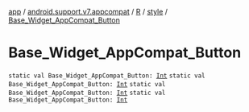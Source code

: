 [app](../../../index.md) / [android.support.v7.appcompat](../../index.md) / [R](../index.md) / [style](index.md) / [Base_Widget_AppCompat_Button](.)

# Base_Widget_AppCompat_Button

`static val Base_Widget_AppCompat_Button: `[`Int`](https://kotlinlang.org/api/latest/jvm/stdlib/kotlin/-int/index.html)
`static val Base_Widget_AppCompat_Button: `[`Int`](https://kotlinlang.org/api/latest/jvm/stdlib/kotlin/-int/index.html)
`static val Base_Widget_AppCompat_Button: `[`Int`](https://kotlinlang.org/api/latest/jvm/stdlib/kotlin/-int/index.html)
`static val Base_Widget_AppCompat_Button: `[`Int`](https://kotlinlang.org/api/latest/jvm/stdlib/kotlin/-int/index.html)